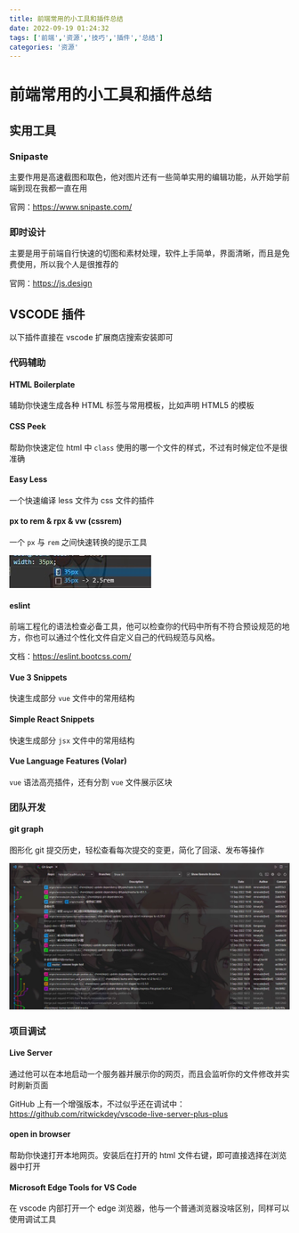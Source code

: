 ```yaml
---
title: 前端常用的小工具和插件总结
date: 2022-09-19 01:24:32
tags: ['前端','资源','技巧','插件','总结']
categories: '资源'
---
```


# 前端常用的小工具和插件总结

## 实用工具

### Snipaste

主要作用是高速截图和取色，他对图片还有一些简单实用的编辑功能，从开始学前端到现在我都一直在用

官网：https://www.snipaste.com/

### 即时设计

主要是用于前端自行快速的切图和素材处理，软件上手简单，界面清晰，而且是免费使用，所以我个人是很推荐的

官网：https://js.design

## VSCODE 插件

以下插件直接在 vscode 扩展商店搜索安装即可

### 代码辅助

#### HTML Boilerplate

辅助你快速生成各种 HTML 标签与常用模板，比如声明 HTML5 的模板

#### CSS Peek

帮助你快速定位 html 中 `class` 使用的哪一个文件的样式，不过有时候定位不是很准确

#### Easy Less

一个快速编译 less 文件为 css 文件的插件

#### px to rem & rpx & vw (cssrem)

一个 `px` 与 `rem` 之间快速转换的提示工具

![](/src/content/blog/前端常用的小工具和插件总结/pxrem1.jpg)

#### eslint

前端工程化的语法检查必备工具，他可以检查你的代码中所有不符合预设规范的地方，你也可以通过个性化文件自定义自己的代码规范与风格。

文档：https://eslint.bootcss.com/

#### Vue 3 Snippets 

快速生成部分 `vue` 文件中的常用结构

#### Simple React Snippets

快速生成部分 `jsx` 文件中的常用结构

#### Vue Language Features (Volar)

`vue` 语法高亮插件，还有分割 `vue` 文件展示区块

### 团队开发

#### git graph

图形化 git 提交历史，轻松查看每次提交的变更，简化了回滚、发布等操作

![](/src/content/blog/前端常用的小工具和插件总结/gitgraph1.jpg)

### 项目调试

#### Live Server

通过他可以在本地启动一个服务器并展示你的网页，而且会监听你的文件修改并实时刷新页面

GitHub 上有一个增强版本，不过似乎还在调试中：https://github.com/ritwickdey/vscode-live-server-plus-plus

#### open in browser

帮助你快速打开本地网页。安装后在打开的 html 文件右键，即可直接选择在浏览器中打开

#### Microsoft Edge Tools for VS Code

在 vscode 内部打开一个 edge 浏览器，他与一个普通浏览器没啥区别，同样可以使用调试工具